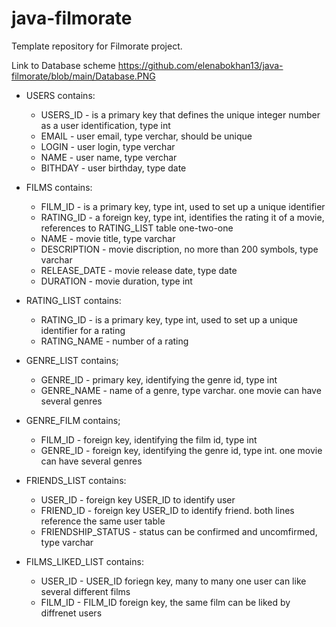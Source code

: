 # java-filmorate
Template repository for Filmorate project.

Link to Database scheme https://github.com/elenabokhan13/java-filmorate/blob/main/Database.PNG

   - USERS contains:
      - USERS_ID - is a primary key that defines the unique integer number as a user identification, type int
      - EMAIL - user email, type verchar, should be unique
      - LOGIN - user login, type verchar
      - NAME - user name, type verchar
      - BITHDAY - user birthday, type date

  - FILMS contains:
    - FILM_ID - is a primary key, type int, used to set up a unique identifier
    - RATING_ID - a foreign key, type int, identifies the rating it of a movie, references to RATING_LIST table one-two-one
    - NAME - movie title, type varchar
    - DESCRIPTION - movie discription, no more than 200 symbols, type varchar
    - RELEASE_DATE - movie release date, type date
    - DURATION - movie duration, type int

  - RATING_LIST   contains:
    - RATING_ID - is a primary key, type int, used to set up a unique identifier for a rating
    - RATING_NAME - number of a rating

  - GENRE_LIST contains;
    - GENRE_ID - primary key, identifying the genre id, type int
    - GENRE_NAME - name of a genre, type varchar. one movie can have several genres

  - GENRE_FILM contains;
    - FILM_ID - foreign key, identifying the film id, type int
    - GENRE_ID - foreign key, identifying the genre id, type int. one movie can have several genres
      
  - FRIENDS_LIST contains:
    - USER_ID - foreign key USER_ID to identify user
    - FRIEND_ID - foreign key USER_ID to identify friend. both lines reference the same user table
    - FRIENDSHIP_STATUS - status can be confirmed and uncomfirmed, type varchar
      
  - FILMS_LIKED_LIST contains:
    - USER_ID - USER_ID foriegn key, many to many one user can like several different films
    - FILM_ID - FILM_ID foreign key, the same film can be liked by diffrenet users


